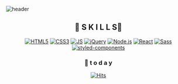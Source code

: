 <!-- header  -->

![header](https://capsule-render.vercel.app/api?type=Waving&color=auto&customColorList=0,1,2,3,5,6,7,10,11,12,13,17,20,21,23,24,25,26&height=300&section=header&text=Here%20Comes/<br>a%20New%20Challenger&fontSize=70)

<div align=center>

  ## 🍉 S K I L L S🍉

  
[![HTML5](https://img.shields.io/badge/HTML5-E34F26?style=flat-square&logo=HTML5&logoColor=black)](https://github.com/YJN0331/Koreit) [![CSS3](https://img.shields.io/badge/CSS3-1572b6?style=flat-square&logo=CSS3&logoColor=black)](https://github.com/YJN0331/Koreit) [![JS](https://img.shields.io/badge/JavaScript-F7DF1E?style=flat-square&logo=JavaScript&logoColor=black)](https://github.com/YJN0331/Koreit)
[![jQuery](https://img.shields.io/badge/jQuery-0769AD?style=flat-square&logo=jQuery&logoColor=black)](https://github.com/YJN0331/Koreit) [![Node.js](https://img.shields.io/badge/Node.js-339933?style=flat-square&logo=Node.js&logoColor=black)](https://github.com/YJN0331/Koreit) [![React](https://img.shields.io/badge/React-61DAFB?style=flat-square&logo=React&logoColor=black)](https://github.com/YJN0331/Koreit)
[![Sass](https://img.shields.io/badge/Sass-CC6699?style=flat-square&logo=Sass&logoColor=black)](https://github.com/YJN0331/Koreit) [![styled-components](https://img.shields.io/badge/styled--components-DB7093?style=flat-square&logo=styled-components&logoColor=black)](https://github.com/YJN0331/Koreit)

  
  
  
  ### 💌  t o d a y 
  
  
[![Hits](https://hits.seeyoufarm.com/api/count/incr/badge.svg?url=https%3A%2F%2Fgithub.com%2FYJN0331&count_bg=%23FFB4B4&title_bg=%23FF4AB8&title=Thanks&edge_flat=false)](https://hits.seeyoufarm.com)
  
  
</div>
